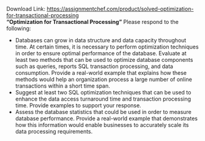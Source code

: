 Download Link: https://assignmentchef.com/product/solved-optimization-for-transactional-processing
<br>
<strong>“Optimization for Transactional Processing”</strong> Please respond to the following:

<ul>

 <li>Databases can grow in data structure and data capacity throughout time. At certain times, it is necessary to perform optimization techniques in order to ensure optimal performance of the database. Evaluate at least two methods that can be used to optimize database components such as queries, reports SQL transaction processing, and data consumption. Provide a real-world example that explains how these methods would help an organization process a large number of online transactions within a short time span.</li>

 <li>Suggest at least two SQL optimization techniques that can be used to enhance the data access turnaround time and transaction processing time. Provide examples to support your response.</li>

 <li>Assess the database statistics that could be used in order to measure database performance. Provide a real-world example that demonstrates how this information would enable businesses to accurately scale its data processing requirements.</li>

</ul>